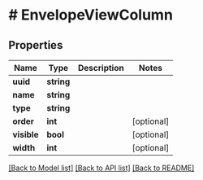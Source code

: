 # # EnvelopeViewColumn

## Properties

Name | Type | Description | Notes
------------ | ------------- | ------------- | -------------
**uuid** | **string** |  |
**name** | **string** |  |
**type** | **string** |  |
**order** | **int** |  | [optional]
**visible** | **bool** |  | [optional]
**width** | **int** |  | [optional]

[[Back to Model list]](../../README.md#models) [[Back to API list]](../../README.md#endpoints) [[Back to README]](../../README.md)
